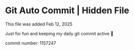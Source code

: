 # Git Auto Commit | Hidden File

This file was added Feb 12, 2025

Just for fun and keeping my daily git commit active 🤪

commit number: 1157247
